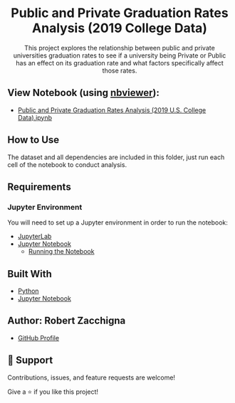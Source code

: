 <h1 align="center">Public and Private Graduation Rates Analysis (2019 College Data)</h1>

<p align="center">This project explores the relationship between public and private 
universities graduation rates to see if a university being Private or Public has an 
effect on its graduation rate and what factors specifically affect those rates.</p>


## View Notebook (using [nbviewer](https://nbviewer.jupyter.org/faq#what-is-nbviewer)):
* [Public and Private Graduation Rates Analysis (2019 U.S. College Data).ipynb](https://nbviewer.jupyter.org/github/Robert-Zacchigna/Portfolio/blob/main/Public%20and%20Private%20Graduation%20Rates%20Analysis%20%282019%20College%20Data%29/Public%20and%20Private%20Graduation%20Rates%20Analysis%20%282019%20U.S.%20College%20Data%29.ipynb)


## How to Use

The dataset and all dependencies are included in this folder, just run each cell of the notebook to conduct analysis.


## Requirements

### Jupyter Environment

You will need to set up a Jupyter environment in order to run the notebook:

* [JupyterLab](https://jupyterlab.readthedocs.io/en/stable/getting_started/installation.html#pip)
* [Jupyter Notebook](https://jupyter.readthedocs.io/en/latest/install/notebook-classic.html#alternative-for-experienced-python-users-installing-jupyter-with-pip)
    * [Running the Notebook](https://jupyter.readthedocs.io/en/latest/running.html#running)


## Built With

- [Python](https://www.python.org/downloads/)
- [Jupyter Notebook](https://jupyter.org/)


## Author: **Robert Zacchigna**

- [GitHub Profile](https://github.com/Robert-Zacchigna "Robert Zacchigna")

## 🤝 Support

Contributions, issues, and feature requests are welcome!

Give a ⭐ if you like this project!